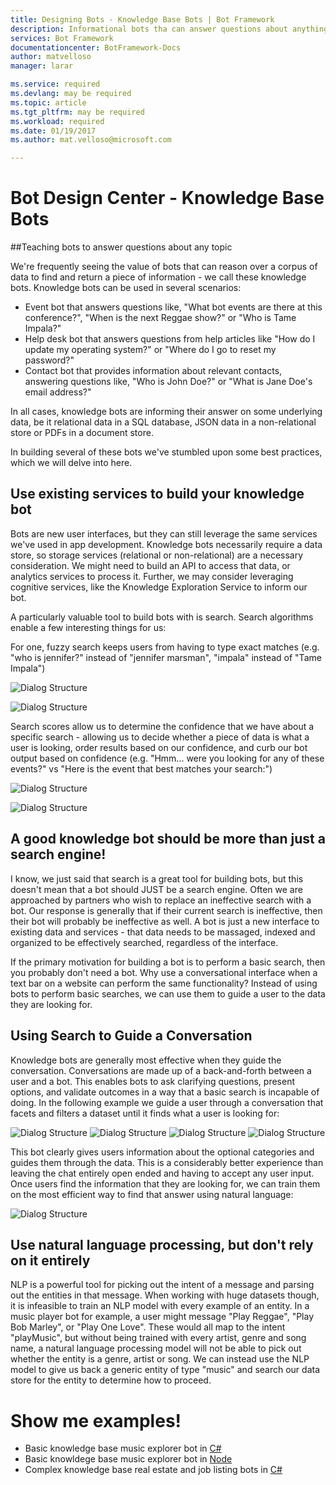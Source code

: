 ```yaml
---
title: Designing Bots - Knowledge Base Bots | Bot Framework
description: Informational bots tha can answer questions about anything
services: Bot Framework
documentationcenter: BotFramework-Docs
author: matvelloso
manager: larar

ms.service: required
ms.devlang: may be required
ms.topic: article
ms.tgt_pltfrm: may be required
ms.workload: required
ms.date: 01/19/2017
ms.author: mat.velloso@microsoft.com

---
```

# Bot Design Center - Knowledge Base Bots



##Teaching bots to answer questions about any topic

We're frequently seeing the value of bots that can reason over a corpus of data to find and return a piece of information - we call these knowledge bots. Knowledge bots can be used in several scenarios:

* Event bot that answers questions like, "What bot events are there at this conference?", "When is the next Reggae show?" or "Who is Tame Impala?"
* Help desk bot that answers questions from help articles like "How do I update my operating system?" or "Where do I go to reset my password?"
* Contact bot that provides information about relevant contacts, answering questions like, "Who is John Doe?" or "What is Jane Doe's email address?"

In all cases, knowledge bots are informing their answer on some underlying data, be it relational data in a SQL database, JSON data in a non-relational store or PDFs in a document store. 

In building several of these bots we've stumbled upon some best practices, which we will delve into here. 

## Use existing services to build your knowledge bot

Bots are new user interfaces, but they can still leverage the same services we've used in app development. Knowledge bots necessarily require a data store, so storage services (relational or non-relational) are a necessary consideration. We might need to build an API to access that data, or analytics services to process it. Further, we may consider leveraging cognitive services, like the Knowledge Exploration Service to inform our bot. 

A particularly valuable tool to build bots with is search. Search algorithms enable a few interesting things for us:

For one, fuzzy search keeps users from having to type exact matches (e.g. "who is jennifer?" instead of "jennifer marsman", "impala" instead of "Tame Impala")

![Dialog Structure](../../media/designing-bots/capabilities/fuzzySearch.png)

![Dialog Structure](../../media/designing-bots/capabilities/fuzzySearch2.png)


Search scores allow us to determine the confidence that we have about a specific search - allowing us to decide whether a piece of data is what a user is looking, order results based on our confidence, and curb our bot output based on confidence (e.g. "Hmm... were you looking for any of these events?" vs "Here is the event that best matches your search:") 

![Dialog Structure](../../media/designing-bots/capabilities/searchScore1.png)

![Dialog Structure](../../media/designing-bots/capabilities/searchScore2.png)

## A good knowledge bot should be more than just a search engine! 
I know, we just said that search is a great tool for building bots, but this doesn't mean that a bot should JUST be a search engine. Often we are approached by partners who wish to replace an ineffective search with a bot. Our response is generally that if their current search is ineffective, then their bot will probably be ineffective as well. A bot is just a new interface to existing data and services - that data needs to be massaged, indexed and organized to be effectively searched, regardless of the interface. 

If the primary motivation for building a bot is to perform a basic search, then you probably don't need a bot. Why use a conversational interface when a text bar on a website can perform the same functionality? Instead of using bots to perform basic searches, we can use them to guide a user to the data they are looking for. 

## Using Search to Guide a Conversation
Knowledge bots are generally most effective when they guide the conversation. Conversations are made up of a back-and-forth between a user and a bot. This enables bots to ask clarifying questions, present options, and validate outcomes in a way that a basic search is incapable of doing. In the following example we guide a user through a conversation that facets and filters a dataset until it finds what a user is looking for:

![Dialog Structure](../../media/designing-bots/capabilities/guidedConvo1.png)
![Dialog Structure](../../media/designing-bots/capabilities/guidedConvo2.png)
![Dialog Structure](../../media/designing-bots/capabilities/guidedConvo3.png)
![Dialog Structure](../../media/designing-bots/capabilities/guidedConvo4.png)


This bot clearly gives users information about the optional categories and guides them through the data. This is a considerably better experience than leaving the chat entirely open ended and having to accept any user input. Once users find the information that they are looking for, we can train them on the most efficient way to find that answer using natural language:

![Dialog Structure](../../media/designing-bots/capabilities/training.png)

## Use natural language processing, but don't rely on it entirely

NLP is a powerful tool for picking out the intent of a message and parsing out the entities in that message. When working with huge datasets though, it is infeasible to train an NLP model with every example of an entity. In a music player bot for example, a user might message "Play Reggae", "Play Bob Marley", or "Play One Love". These would all map to the intent "playMusic", but without being trained with every artist, genre and song name, a natural language processing model will not be able to pick out whether the entity is a genre, artist or song. We can instead use the NLP model to give us back a generic entity of type "music" and search our data store for the entity to determine how to proceed. 

# Show me examples!

* Basic knowledge base music explorer bot in [C#](https://trpp24botsamples.visualstudio.com/_git/Code?path=%2FCSharp%2Fsample-KnowledgeBot&version=GBmaster&_a=contents)
* Basic knowldege base music explorer bot in [Node](https://trpp24botsamples.visualstudio.com/_git/Code?path=%2FNode&version=GBmaster&_a=contents)
* Complex knowledge base real estate and job listing bots in [C#](https://github.com/Microsoft/BotBuilder/tree/master/CSharp/Samples/SearchPoweredBots)
